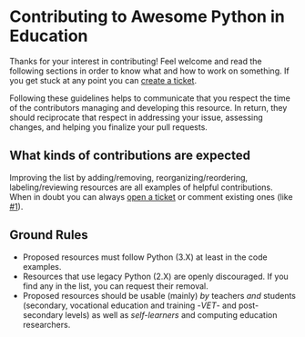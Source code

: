 # Contributing to Awesome Python in Education

Thanks for your interest in contributing! Feel welcome and read the following sections in order to know what and how to work on something. If you get stuck at any point you can [create a ticket](https://github.com/quobit/awesome-python-in-education/issues/new).

Following these guidelines helps to communicate that you respect the time of the contributors managing and developing this resource. In return, they should reciprocate that respect in addressing your issue, assessing changes, and helping you finalize your pull requests.

## What kinds of contributions are expected

Improving the list by adding/removing, reorganizing/reordering, labeling/reviewing resources are all examples of helpful contributions. When in doubt you can always [open a ticket](https://github.com/quobit/awesome-python-in-education/issues/new) or comment existing ones (like [#1](https://github.com/quobit/awesome-python-in-education/issues/1)).

## Ground Rules

* Proposed resources must follow Python (3.X) at least in the code examples.
* Resources that use legacy Python (2.X) are openly discouraged. If you find any in the list, you can request their removal. 
* Proposed resources should be usable (mainly) *by* teachers *and* students (secondary, vocational education and training -*VET*- and post-secondary levels) as well as *self-learners* and computing education researchers.
